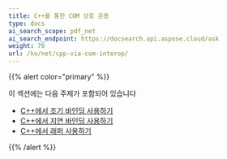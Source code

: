 ```yaml
---
title: C++를 통한 COM 상호 운용
type: docs
ai_search_scope: pdf_net
ai_search_endpoint: https://docsearch.api.aspose.cloud/ask
weight: 70
url: /ko/net/cpp-via-com-interop/
---
```

{{% alert color="primary" %}}

이 섹션에는 다음 주제가 포함되어 있습니다

- [C++에서 조기 바인딩 사용하기](/pdf/net/using-early-binding-in-cpp/)
- [C++에서 지연 바인딩 사용하기](/pdf/net/using-late-binding-in-cpp/)
- [C++에서 래퍼 사용하기](/pdf/net/using-wrapper-in-cpp/)

{{% /alert %}}